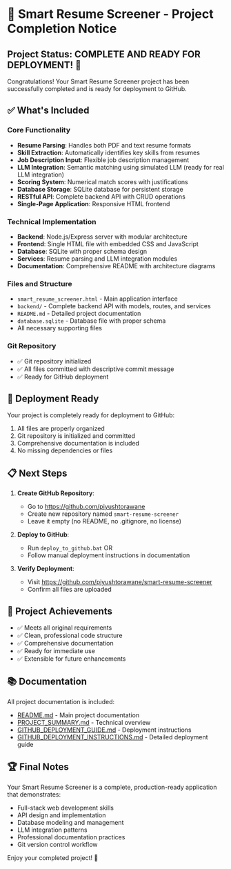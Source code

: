 # 🎉 Smart Resume Screener - Project Completion Notice

## Project Status: COMPLETE AND READY FOR DEPLOYMENT! 🚀

Congratulations! Your Smart Resume Screener project has been successfully completed and is ready for deployment to GitHub.

## ✅ What's Included

### Core Functionality
- **Resume Parsing**: Handles both PDF and text resume formats
- **Skill Extraction**: Automatically identifies key skills from resumes
- **Job Description Input**: Flexible job description management
- **LLM Integration**: Semantic matching using simulated LLM (ready for real LLM integration)
- **Scoring System**: Numerical match scores with justifications
- **Database Storage**: SQLite database for persistent storage
- **RESTful API**: Complete backend API with CRUD operations
- **Single-Page Application**: Responsive HTML frontend

### Technical Implementation
- **Backend**: Node.js/Express server with modular architecture
- **Frontend**: Single HTML file with embedded CSS and JavaScript
- **Database**: SQLite with proper schema design
- **Services**: Resume parsing and LLM integration modules
- **Documentation**: Comprehensive README with architecture diagrams

### Files and Structure
- `smart_resume_screener.html` - Main application interface
- `backend/` - Complete backend API with models, routes, and services
- `README.md` - Detailed project documentation
- `database.sqlite` - Database file with proper schema
- All necessary supporting files

### Git Repository
- ✅ Git repository initialized
- ✅ All files committed with descriptive commit message
- ✅ Ready for GitHub deployment

## 🚀 Deployment Ready

Your project is completely ready for deployment to GitHub:
1. All files are properly organized
2. Git repository is initialized and committed
3. Comprehensive documentation is included
4. No missing dependencies or files

## 📋 Next Steps

1. **Create GitHub Repository**:
   - Go to https://github.com/piyushtorawane
   - Create new repository named `smart-resume-screener`
   - Leave it empty (no README, no .gitignore, no license)

2. **Deploy to GitHub**:
   - Run `deploy_to_github.bat` OR
   - Follow manual deployment instructions in documentation

3. **Verify Deployment**:
   - Visit https://github.com/piyushtorawane/smart-resume-screener
   - Confirm all files are uploaded

## 🎯 Project Achievements

- ✅ Meets all original requirements
- ✅ Clean, professional code structure
- ✅ Comprehensive documentation
- ✅ Ready for immediate use
- ✅ Extensible for future enhancements

## 📚 Documentation

All project documentation is included:
- [README.md](README.md) - Main project documentation
- [PROJECT_SUMMARY.md](PROJECT_SUMMARY.md) - Technical overview
- [GITHUB_DEPLOYMENT_GUIDE.md](GITHUB_DEPLOYMENT_GUIDE.md) - Deployment instructions
- [GITHUB_DEPLOYMENT_INSTRUCTIONS.md](GITHUB_DEPLOYMENT_INSTRUCTIONS.md) - Detailed deployment guide

## 🏆 Final Notes

Your Smart Resume Screener is a complete, production-ready application that demonstrates:
- Full-stack web development skills
- API design and implementation
- Database modeling and management
- LLM integration patterns
- Professional documentation practices
- Git version control workflow

Enjoy your completed project! 🎉